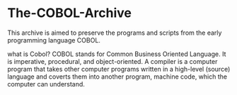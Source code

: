 # The-COBOL-Archive
This archive is aimed to preserve the programs and scripts from the early programming language COBOL.

what is Cobol? COBOL stands for Common Business Oriented Language. It is imperative, procedural, and object-oriented. A compiler is a computer program that takes other computer programs written in a high-level (source) language and coverts them into another program, machine code, which the computer can understand.
